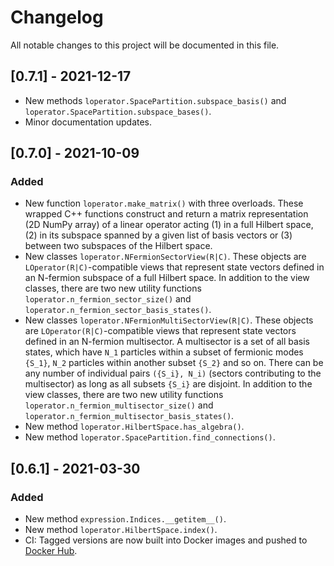 # Changelog

All notable changes to this project will be documented in this file.

## [0.7.1] - 2021-12-17

- New methods ``loperator.SpacePartition.subspace_basis()`` and
  ``loperator.SpacePartition.subspace_bases()``.
- Minor documentation updates.

## [0.7.0] - 2021-10-09

### Added

- New function ``loperator.make_matrix()`` with three overloads. These wrapped
  C++ functions construct and return a matrix representation (2D NumPy array)
  of a linear operator acting (1) in a full Hilbert space, (2) in its subspace
  spanned by a given list of basis vectors or (3) between two subspaces of the
  Hilbert space.
- New classes ``loperator.NFermionSectorView(R|C)``. These objects are
  ``LOperator(R|C)``-compatible views that represent state vectors defined in an
  N-fermion subspace of a full Hilbert space. In addition to the view classes,
  there are two new utility functions ``loperator.n_fermion_sector_size()`` and
  ``loperator.n_fermion_sector_basis_states()``.
- New classes ``loperator.NFermionMultiSectorView(R|C)``. These objects are
  ``LOperator(R|C)``-compatible views that represent state vectors defined in an
  N-fermion multisector. A multisector is a set of all basis states, which have
  ``N_1`` particles within a subset of fermionic modes ``{S_1}``, ``N_2``
  particles within another subset ``{S_2}`` and so on. There can be any number
  of individual pairs ``({S_i}, N_i)`` (sectors contributing to the multisector)
  as long as all subsets ``{S_i}`` are disjoint. In addition to the view
  classes, there are two new utility functions
  ``loperator.n_fermion_multisector_size()`` and
  ``loperator.n_fermion_multisector_basis_states()``.
- New method ``loperator.HilbertSpace.has_algebra()``.
- New method ``loperator.SpacePartition.find_connections()``.

## [0.6.1] - 2021-03-30

### Added

- New method ``expression.Indices.__getitem__()``.
- New method ``loperator.HilbertSpace.index()``.
- CI: Tagged versions are now built into Docker images and pushed to
  [Docker Hub](https://hub.docker.com/repository/docker/ikrivenko/pycommute).
